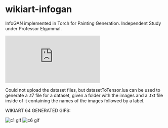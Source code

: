 # wikiart-infogan

InfoGAN implemented in Torch for Painting Generation. Independent Study under Professor Elgammal.

![Write Up](https://github.com/waseemkhan96/wikiart-infogan/blob/master/writeup.pdf)

Could not upload the dataset files, but datasetToTensor.lua can be used to generate a .t7 file for a dataset, given a folder with the images and a .txt file inside of it containing the names of the images followed by a label.

WIKIART 64 GENERATED GIFS:

![c1 gif](https://github.com/waseemkhan96/wikiart-infogan/blob/master/gifs/c1.gif)
![c6 gif](https://github.com/waseemkhan96/wikiart-infogan/blob/master/gifs/c6.gif)
